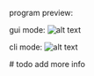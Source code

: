 program preview:

gui mode:
![alt text](https://cdn.discordapp.com/attachments/1091065185038504078/1134285919235625121/image.png)

cli mode:
![alt text](https://cdn.discordapp.com/attachments/1091065185038504078/1134286509562929232/image.png)

\# todo add more info
